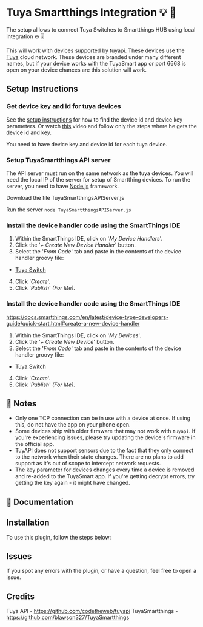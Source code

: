 # Tuya Smartthings Integration 💡 🔌

The setup alllows to connect Tuya Switches to Smartthings HUB using local integration  ⚙️ 🎚️

This will work with devices supported by tuyapi. These devices use the [Tuya](http://tuya.com) cloud network. These devices are branded under many different names, but if your device works with the TuyaSmart app or port 6668 is open on your device chances are this solution will work.

## Setup Instructions

### Get device key and id for tuya devices

See the [setup instructions](docs/SETUP.md) for how to find the device id and device key parameters.
Or watch [this](https://www.youtube.com/watch?v=oq0JL_wicKg) video and follow only the steps where he gets the device id and key.  

You need to have device key and device id for each tuya device.

### Setup TuyaSmartthings API server 

The API server must run on the same network as the tuya devices. 
You will need the local IP of the server for setup of Smartthing devices.
To run the server, you need to have [Node.js](https://nodejs.org/) framework.

Download the file TuyaSmartthingsAPIServer.js

Run the server
  `node TuyaSmartthingsAPIServer.js`

### Install the device handler code using the SmartThings IDE

1. Within the SmartThings IDE, click on '*My Device Handlers*'.
2. Click the '*+ Create New Device Handler*' button. 
3. Select the '*From Code*' tab and paste in the contents of the device handler groovy file:
* [Tuya Switch](https://github.com/bortk/TuyaSmartthings/blob/master/devicetypes/tuyasmartthings/tuya-switch.src/tuya-switch.groovy)
4. Click '*Create*'.
5. Click '*Publish*' *(For Me)*.


### Install the device handler code using the SmartThings IDE


https://docs.smartthings.com/en/latest/device-type-developers-guide/quick-start.html#create-a-new-device-handler

1. Within the SmartThings IDE, click on '*My Devices*'.
2. Click the '*+ Create New Device*' button. 
3. Select the '*From Code*' tab and paste in the contents of the device handler groovy file:
* [Tuya Switch](https://github.com/bortk/TuyaSmartthings/blob/master/devicetypes/tuyasmartthings/tuya-switch.src/tuya-switch.groovy)
4. Click '*Create*'.
5. Click '*Publish*' *(For Me)*.

## 📝 Notes
- Only one TCP connection can be in use with a device at once. If using this, do not have the app on your phone open.
- Some devices ship with older firmware that may not work with `tuyapi`.  If you're experiencing issues, please try updating the device's firmware in the official app.
- TuyAPI does not support sensors due to the fact that they only connect to the network when their state changes. There are no plans to add support as it's out of scope to intercept network requests.
- The key parameter for devices changes every time a device is removed and re-added to the TuyaSmart app.  If you're getting decrypt errors, try getting the key again - it might have changed.

## 📓 Documentation


## Installation 
To use this plugin, follow the steps below:


## Issues

If you spot any errors with the plugin, or have a question, feel free to open a issue.

## Credits

Tuya API - https://github.com/codetheweb/tuyapi
TuyaSmartthings - https://github.com/blawson327/TuyaSmartthings
